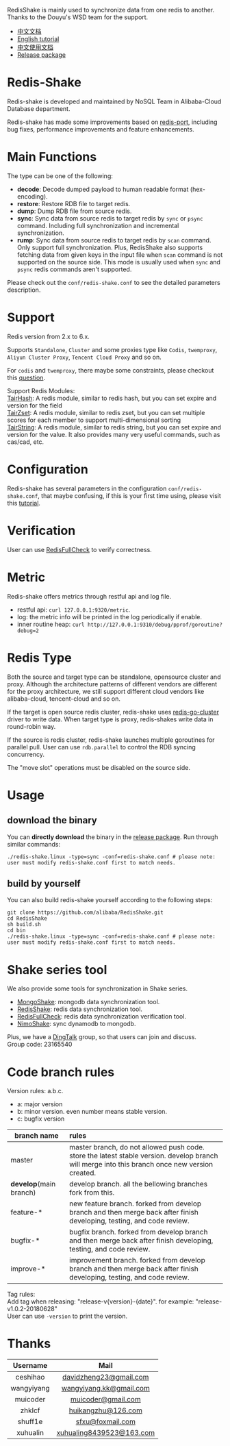 RedisShake is mainly used to synchronize data from one redis to another.<br>
Thanks to the Douyu's WSD team for the support. <br>

* [中文文档](https://yq.aliyun.com/articles/691794)
* [English tutorial](https://github.com/alibaba/RedisShake/wiki/tutorial-about-how-to-set-up)
* [中文使用文档](https://github.com/alibaba/RedisShake/wiki/%E7%AC%AC%E4%B8%80%E6%AC%A1%E4%BD%BF%E7%94%A8%EF%BC%8C%E5%A6%82%E4%BD%95%E8%BF%9B%E8%A1%8C%E9%85%8D%E7%BD%AE%EF%BC%9F)
* [Release package](https://github.com/alibaba/RedisShake/releases)

# Redis-Shake

Redis-shake is developed and maintained by NoSQL Team in Alibaba-Cloud Database department.  

Redis-shake has made some improvements based on [redis-port](https://github.com/CodisLabs/redis-port), including bug fixes, performance improvements and feature enhancements.

# Main Functions

The type can be one of the following:

* **decode**: Decode dumped payload to human readable format (hex-encoding).
* **restore**: Restore RDB file to target redis.
* **dump**: Dump RDB file from source redis.
* **sync**: Sync data from source redis to target redis by `sync` or `psync` command. Including full synchronization and incremental synchronization.
* **rump**: Sync data from source redis to target redis by `scan` command. Only support full synchronization. Plus, RedisShake also supports fetching data from given keys in the input file when `scan` command is not supported on the source side. This mode is usually used when `sync` and `psync` redis commands aren't supported.

Please check out the `conf/redis-shake.conf` to see the detailed parameters description.

# Support

Redis version from 2.x to 6.x.

Supports `Standalone`, `Cluster` and some proxies type like `Codis`, `twemproxy`,  `Aliyun Cluster Proxy`, `Tencent Cloud Proxy` and so on.

For `codis` and `twemproxy`, there maybe some constraints, please checkout this [question](https://github.com/alibaba/RedisShake/wiki/FAQ#q-does-redisshake-supports-codis-and-twemproxy).


Support Redis Modules:   
[TairHash](https://github.com/alibaba/TairHash): A redis module, similar to redis hash, but you can set expire and version for the field  
[TairZset](https://github.com/alibaba/TairZset): A redis module, similar to redis zset, but you can set multiple scores for each member to support multi-dimensional sorting  
[TairString](https://github.com/alibaba/TairString): A redis module, similar to redis string, but you can set expire and version for the value. It also provides many very useful commands, such as cas/cad, etc.  


# Configuration

Redis-shake has several parameters in the configuration `conf/redis-shake.conf`, that maybe confusing, if this is your first time using, please visit this [tutorial](https://github.com/alibaba/RedisShake/wiki/tutorial-about-how-to-set-up).

# Verification

User can use [RedisFullCheck](https://github.com/alibaba/RedisFullCheck) to verify correctness.

# Metric

Redis-shake offers metrics through restful api and log file.<br>

* restful api: `curl 127.0.0.1:9320/metric`.
* log: the metric info will be printed in the log periodically if enable.
* inner routine heap: `curl http://127.0.0.1:9310/debug/pprof/goroutine?debug=2`

# Redis Type

Both the source and target type can be standalone, opensource cluster and proxy. Although the architecture patterns of different vendors are different for the proxy architecture, we still support different cloud vendors like alibaba-cloud, tencent-cloud and so on.

If the target is open source redis cluster, redis-shake uses [redis-go-cluster](https://github.com/chasex/redis-go-cluster) driver to write data. When target type is proxy, redis-shakes write data in round-robin way.

If the source is redis cluster, redis-shake launches multiple goroutines for parallel pull. User can use `rdb.parallel` to control the RDB syncing concurrency.

The "move slot" operations must be disabled on the source side.

# Usage

## download the binary
You can **directly download** the binary in the [release package](https://github.com/alibaba/RedisShake/releases).
Run through similar commands:
```shell
./redis-shake.linux -type=sync -conf=redis-shake.conf # please note: user must modify redis-shake.conf first to match needs.
```

## build by yourself
You can also build redis-shake yourself according to the following steps:
```shell
git clone https://github.com/alibaba/RedisShake.git
cd RedisShake
sh build.sh
cd bin
./redis-shake.linux -type=sync -conf=redis-shake.conf # please note: user must modify redis-shake.conf first to match needs.
```

# Shake series tool

We also provide some tools for synchronization in Shake series.

* [MongoShake](https://github.com/aliyun/MongoShake): mongodb data synchronization tool.
* [RedisShake](https://github.com/aliyun/RedisShake): redis data synchronization tool.
* [RedisFullCheck](https://github.com/aliyun/RedisFullCheck): redis data synchronization verification tool.
* [NimoShake](https://github.com/alibaba/NimoShake): sync dynamodb to mongodb.

Plus, we have a [DingTalk](https://www.dingtalk.com/) group, so that users can join and discuss.  
Group code: 23165540

# Code branch rules

Version rules: a.b.c.

*  a: major version
*  b: minor version. even number means stable version.
*  c: bugfix version

| branch name | rules |
| --- | :--- |
| master | master branch, do not allowed push code. store the latest stable version. develop branch will merge into this branch once new version created.|
| **develop**(main branch) | develop branch. all the bellowing branches fork from this. |
| feature-\* | new feature branch. forked from develop branch and then merge back after finish developing, testing, and code review. |
| bugfix-\* | bugfix branch. forked from develop branch and then merge back after finish developing, testing, and code review. |
| improve-\* | improvement branch. forked from develop branch and then merge back after finish developing, testing, and code review.  |

Tag rules:  
Add tag when releasing: "release-v{version}-{date}". for example: "release-v1.0.2-20180628"  
User can use `-version` to print the version.

# Thanks

| Username | Mail |
| :------: | :------: |
| ceshihao | davidzheng23@gmail.com |
| wangyiyang | wangyiyang.kk@gmail.com |
| muicoder | muicoder@gmail.com |
| zhklcf | huikangzhu@126.com |
| shuff1e | sfxu@foxmail.com |
| xuhualin | xuhualing8439523@163.com |

